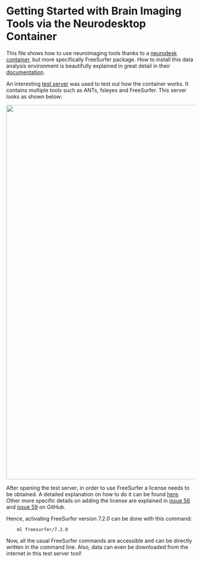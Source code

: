 # Getting Started with Brain Imaging Tools via the Neurodesktop Container
This file shows how to use neuroimaging tools thanks to a [neurodesk container](https://www.neurodesk.org/), but more specifically FreeSurfer package. How to install this data analysis environment is beautifully explained in great detail in their [documentation](https://www.neurodesk.org/docs/). 

An interesting [test server]( https://play.neurodesk.org/v2/gh/neurodesk/jupyter-neurodesktop-image/main?urlpath=neurodesktop) was used to test out how the container works. It contains multiple tools such as ANTs, fsleyes and FreeSurfer. This server looks as shown below:

<div>
<p style="text-align:center;"><img src="https://github.com/Andjelaaaa/dimitrijevic_project/tree/main/BrainHackCloud_steps/NeuroDesk.png?raw=1"  width="1000"  ></p>
</div>  

After opening the test server, in order to use FreeSurfer a license needs to be obtained. A detailed explanation on how to do it can be found [here](https://www.neurodesk.org/docs/faq/#freeview-720-crashes-when-i-open-files). Other more specific details on adding the license are explained in [issue 56](https://github.com/brainhackorg/brainhack_cloud/issues/56) and [issue 59](https://github.com/brainhackorg/brainhack_cloud/issues/59) on GitHub. 

Hence, activating FreeSurfer version 7.2.0 can be done with this command:
```console
    ml freesurfer/7.2.0  
```
Now, all the usual FreeSurfer commands are accessible and can be directly written in the command line. Also, data can even be downloaded from the internet in this test server tool!